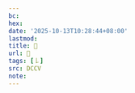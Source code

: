 ```yaml
---
bc:
hex:
date: '2025-10-13T10:28:44+08:00'
lastmod:
title: 􃿂
url: 􃿂
tags: [𠄌]
src: DCCV
note:
---
```

